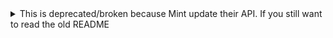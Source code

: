 <details>
  <summary>This is deprecated/broken because Mint update their API. If you still want to read the old README</summary>

    
# mint-telegram-bot [![Build Status](https://travis-ci.org/eralpsahin/mint-telegram-bot.svg?branch=master)](https://travis-ci.org/eralpsahin/mint-telegram-bot)

> Telegram bot that gets your Mint Mobile stats faster than the official Mint Mobile App.

Start using it here: [@MintMobileBot](https://t.me/MintMobileBot)

## Setup
- Telegram requires HTTPS.
- Create self signed certificate: `openssl req -newkey rsa:2048 -sha256 -nodes -keyout server.key -x509 -days 365 -out server.pem`
    -  Fill out the certificate form by following [this](https://core.telegram.org/bots/self-signed) tutorial. Use your ip/domain and company name.
    - Certificate expiration is 365 days.
    - Use `server.pem` to create Webhook on Telegram API.
    - Use the following snippet in a website like https://jsfiddle.net/ to send the webhook request.
    ```
    <html>
    <body>
    <form action="https://api.telegram.org/bot<api-token>/setwebhook" method="post" enctype="multipart/form-data">
        Select Certificate to upload:
        <input type="file" name="certificate" id="fileToUpload">
        URL: <input type="text" name="url"  value="your ip or domain"><br>
        <input type="submit" value="Upload Certificate" name="submit">
    </form>
    </body>
    </html>
    ```
    - Response should be: `{"ok":true,"result":true,"description":"Webhook was set"}`.
    - Check if everything went well: `https://api.telegram.org/bot<api-token>/getWebhookinfo` You should see `has_custom_certificate":true`.
</details>

